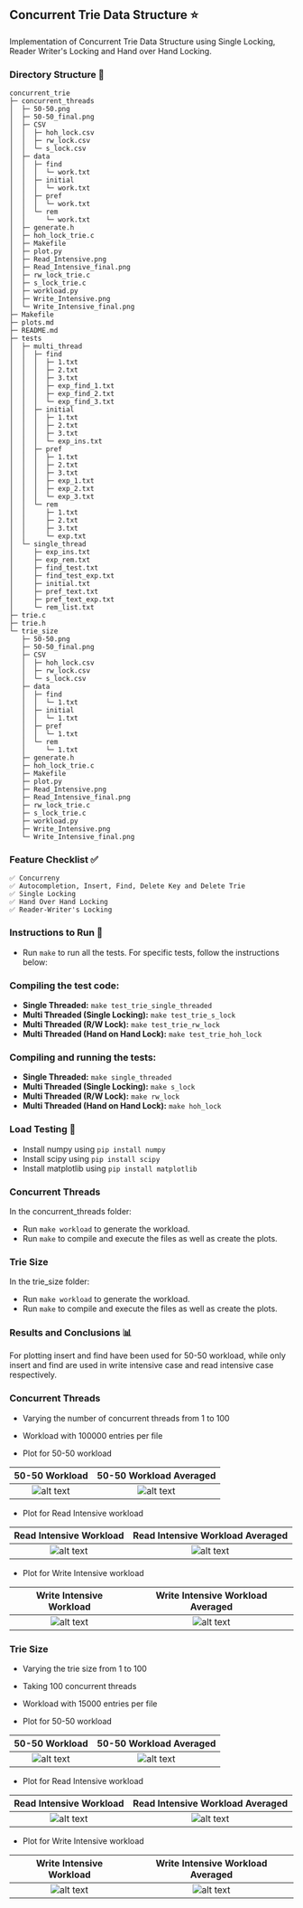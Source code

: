 ## Concurrent Trie Data Structure ⭐

Implementation of Concurrent Trie Data Structure using Single Locking, Reader Writer's Locking and Hand over Hand Locking. 

### Directory Structure 📁

```
concurrent_trie
├─ concurrent_threads
│  ├─ 50-50.png
│  ├─ 50-50_final.png
│  ├─ CSV
│  │  ├─ hoh_lock.csv
│  │  ├─ rw_lock.csv
│  │  └─ s_lock.csv
│  ├─ data
│  │  ├─ find
│  │  │  └─ work.txt
│  │  ├─ initial
│  │  │  └─ work.txt
│  │  ├─ pref
│  │  │  └─ work.txt
│  │  └─ rem
│  │     └─ work.txt
│  ├─ generate.h
│  ├─ hoh_lock_trie.c
│  ├─ Makefile
│  ├─ plot.py
│  ├─ Read_Intensive.png
│  ├─ Read_Intensive_final.png
│  ├─ rw_lock_trie.c
│  ├─ s_lock_trie.c
│  ├─ workload.py
│  ├─ Write_Intensive.png
│  └─ Write_Intensive_final.png
├─ Makefile
├─ plots.md
├─ README.md
├─ tests
│  ├─ multi_thread
│  │  ├─ find
│  │  │  ├─ 1.txt
│  │  │  ├─ 2.txt
│  │  │  ├─ 3.txt
│  │  │  ├─ exp_find_1.txt
│  │  │  ├─ exp_find_2.txt
│  │  │  └─ exp_find_3.txt
│  │  ├─ initial
│  │  │  ├─ 1.txt
│  │  │  ├─ 2.txt
│  │  │  ├─ 3.txt
│  │  │  └─ exp_ins.txt
│  │  ├─ pref
│  │  │  ├─ 1.txt
│  │  │  ├─ 2.txt
│  │  │  ├─ 3.txt
│  │  │  ├─ exp_1.txt
│  │  │  ├─ exp_2.txt
│  │  │  └─ exp_3.txt
│  │  └─ rem
│  │     ├─ 1.txt
│  │     ├─ 2.txt
│  │     ├─ 3.txt
│  │     └─ exp.txt
│  └─ single_thread
│     ├─ exp_ins.txt
│     ├─ exp_rem.txt
│     ├─ find_test.txt
│     ├─ find_test_exp.txt
│     ├─ initial.txt
│     ├─ pref_text.txt
│     ├─ pref_text_exp.txt
│     └─ rem_list.txt
├─ trie.c
├─ trie.h
└─ trie_size
   ├─ 50-50.png
   ├─ 50-50_final.png
   ├─ CSV
   │  ├─ hoh_lock.csv
   │  ├─ rw_lock.csv
   │  └─ s_lock.csv
   ├─ data
   │  ├─ find
   │  │  └─ 1.txt
   │  ├─ initial
   │  │  └─ 1.txt
   │  ├─ pref
   │  │  └─ 1.txt
   │  └─ rem
   │     └─ 1.txt
   ├─ generate.h
   ├─ hoh_lock_trie.c
   ├─ Makefile
   ├─ plot.py
   ├─ Read_Intensive.png
   ├─ Read_Intensive_final.png
   ├─ rw_lock_trie.c
   ├─ s_lock_trie.c
   ├─ workload.py
   ├─ Write_Intensive.png
   └─ Write_Intensive_final.png

```

### Feature Checklist ✅
```
✅ Concurreny
✅ Autocompletion, Insert, Find, Delete Key and Delete Trie
✅ Single Locking
✅ Hand Over Hand Locking
✅ Reader-Writer's Locking 
```

### Instructions to Run 🏃

- Run `make` to run all the tests. For specific tests, follow the instructions below:

### Compiling the test code:
- **Single Threaded:** `make test_trie_single_threaded`
- **Multi Threaded (Single Locking):** `make test_trie_s_lock` 
- **Multi Threaded (R/W Lock):** `make test_trie_rw_lock`
- **Multi Threaded (Hand on Hand Lock):** `make test_trie_hoh_lock`


### Compiling and running the tests:
- **Single Threaded:** `make single_threaded`
- **Multi Threaded (Single Locking):** `make s_lock` 
- **Multi Threaded (R/W Lock):** `make rw_lock`
- **Multi Threaded (Hand on Hand Lock):** `make hoh_lock`

### Load Testing 🚦

  - Install numpy using `pip install numpy`
  - Install scipy using `pip install scipy`
  - Install matplotlib using `pip install matplotlib`
  
### Concurrent Threads

In the concurrent_threads folder:

  - Run `make workload` to generate the workload.
  - Run `make` to compile and execute the files as well as create the plots.
  
### Trie Size

In the trie_size folder:

  - Run `make workload` to generate the workload.
  - Run `make` to compile and execute the files as well as create the plots.


### Results and Conclusions 📊

For plotting insert and find have been used for 50-50 workload, while only insert and find are used in write intensive case and read intensive case respectively.
 
### Concurrent Threads

* Varying the number of concurrent threads from 1 to 100
* Workload with 100000 entries per file

* Plot for 50-50 workload

50-50 Workload|  50-50 Workload Averaged
:-------------------------:|:-------------------------:
![alt text](./concurrent_threads/50-50.png "50-50 Non Averaged")  |  ![alt text](./concurrent_threads/50-50_final.png "50-50 Averaged")

* Plot for Read Intensive workload

Read Intensive Workload|  Read Intensive Workload Averaged
:-------------------------:|:-------------------------:
![alt text](./concurrent_threads/Read_Intensive.png "Read Intensive Non Averaged")  | ![alt text](./concurrent_threads/Read_Intensive_final.png "Read Intensive Averaged")

* Plot for Write Intensive workload

Write Intensive Workload|  Write Intensive Workload Averaged
:-------------------------:|:-------------------------:
![alt text](./concurrent_threads/Write_Intensive.png "Write Intensive Non Averaged")  | ![alt text](./concurrent_threads/Write_Intensive_final.png "Write Intensive Averaged")


### Trie Size

* Varying the trie size from 1 to 100
* Taking 100 concurrent threads
* Workload with 15000 entries per file

* Plot for 50-50 workload

50-50 Workload|  50-50 Workload Averaged
:-------------------------:|:-------------------------:
![alt text](./trie_size/50-50.png "50-50 Non Averaged")  |  ![alt text](./trie_size/50-50_final.png "50-50 Averaged")

* Plot for Read Intensive workload

Read Intensive Workload|  Read Intensive Workload Averaged
:-------------------------:|:-------------------------:
![alt text](./trie_size/Read_Intensive.png "Read Intensive Non Averaged")  | ![alt text](./trie_size/Read_Intensive_final.png "Read Intensive Averaged")

* Plot for Write Intensive workload

Write Intensive Workload|  Write Intensive Workload Averaged
:-------------------------:|:-------------------------:
![alt text](./trie_size/Write_Intensive.png "Write Intensive Non Averaged")   | ![alt text](./trie_size/Write_Intensive_final.png "Write Intensive Averaged")

   
